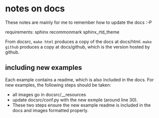 # notes on docs

These notes are mainly for me to remember how to update the docs :-P

requirements: sphinx recommonmark sphinx_rtd_theme


From docsrc, ```make html``` produces a copy of the docs at docs/html.
```make github``` produces a copy at docs/github, which is the version hosted by github.

## including new examples

Each example contains a readme, which is also included in the docs.
For new examples, the following steps should be taken:

- all images go in docsrc/__resources
- update docsrc/conf.py with the new exmple (around line 30).
- These two steps ensure the new example readme is included in the docs and images formatted properly. 
